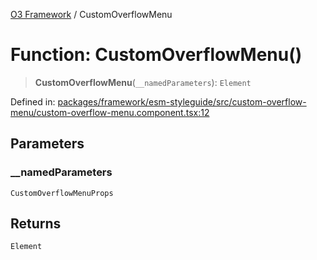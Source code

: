 [O3 Framework](../API.md) / CustomOverflowMenu

# Function: CustomOverflowMenu()

> **CustomOverflowMenu**(`__namedParameters`): `Element`

Defined in: [packages/framework/esm-styleguide/src/custom-overflow-menu/custom-overflow-menu.component.tsx:12](https://github.com/habeshabro/openmrs-esm-core/blob/main/packages/framework/esm-styleguide/src/custom-overflow-menu/custom-overflow-menu.component.tsx#L12)

## Parameters

### \_\_namedParameters

`CustomOverflowMenuProps`

## Returns

`Element`
